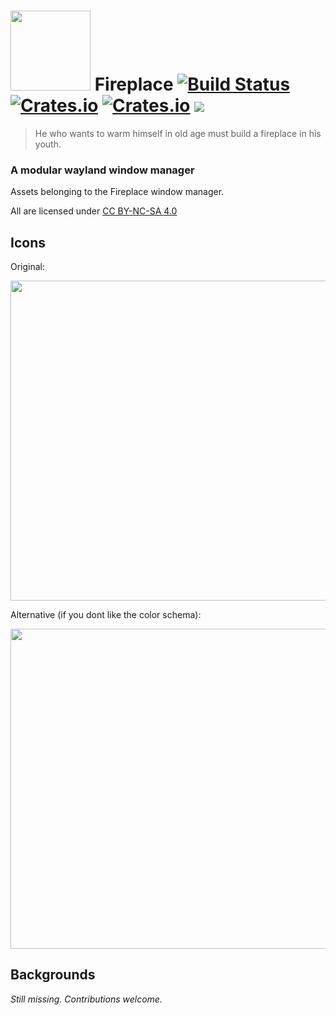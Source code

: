 # <img src="https://cdn.rawgit.com/Drakulix/fireplace/v1.0.0/assets/fireplace.svg" width="128"> Fireplace [![Build Status](https://travis-ci.org/Drakulix/fireplace.svg)](https://travis-ci.org/Drakulix/fireplace) [![Crates.io](https://img.shields.io/crates/v/fireplace_lib.svg)](https://crates.io/crates/fireplace_lib) [![Crates.io](https://img.shields.io/crates/l/fireplace_lib.svg)](https://github.com/Drakulix/fireplace_lib/blob/master/LICENSE) [![](https://tokei.rs/b1/github/Drakulix/fireplace)](https://github.com/Aaronepower/tokei)

> He who wants to warm himself in old age must build a fireplace in his youth.


### A modular wayland window manager


Assets belonging to the Fireplace window manager.

All are licensed under [CC BY-NC-SA 4.0](https://creativecommons.org/licenses/by-nc-sa/4.0/)


## Icons

Original:

<img src="https://cdn.rawgit.com/Drakulix/fireplace/master/assets/fireplace.svg" width="512">


Alternative (if you dont like the color schema):

<img src="https://cdn.rawgit.com/Drakulix/fireplace/master/assets/fireplace-alt.svg" width="512">


## Backgrounds

*Still missing. Contributions welcome.*
